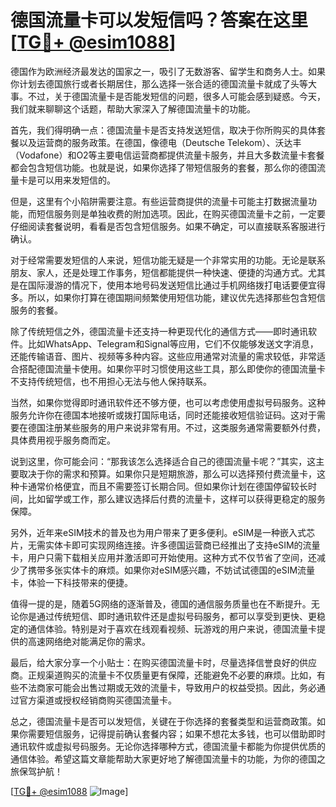 # 德国流量卡可以发短信吗？答案在这里[[TG💪+ @esim1088](https://t.me/s/esim1088)]

德国作为欧洲经济最发达的国家之一，吸引了无数游客、留学生和商务人士。如果你计划去德国旅行或者长期居住，那么选择一张合适的德国流量卡就成了头等大事。不过，关于德国流量卡是否能发短信的问题，很多人可能会感到疑惑。今天，我们就来聊聊这个话题，帮助大家深入了解德国流量卡的功能。

首先，我们得明确一点：德国流量卡是否支持发送短信，取决于你所购买的具体套餐以及运营商的服务政策。在德国，像德电（Deutsche Telekom）、沃达丰（Vodafone）和O2等主要电信运营商都提供流量卡服务，并且大多数流量卡套餐都会包含短信功能。也就是说，如果你选择了带短信服务的套餐，那么你的德国流量卡是可以用来发短信的。

但是，这里有个小陷阱需要注意。有些运营商提供的流量卡可能主打数据流量功能，而短信服务则是单独收费的附加选项。因此，在购买德国流量卡之前，一定要仔细阅读套餐说明，看看是否包含短信服务。如果不确定，可以直接联系客服进行确认。

对于经常需要发短信的人来说，短信功能无疑是一个非常实用的功能。无论是联系朋友、家人，还是处理工作事务，短信都能提供一种快速、便捷的沟通方式。尤其是在国际漫游的情况下，使用本地号码发送短信比通过手机网络拨打电话要便宜得多。所以，如果你打算在德国期间频繁使用短信功能，建议优先选择那些包含短信服务的套餐。

除了传统短信之外，德国流量卡还支持一种更现代化的通信方式——即时通讯软件。比如WhatsApp、Telegram和Signal等应用，它们不仅能够发送文字消息，还能传输语音、图片、视频等多种内容。这些应用通常对流量的需求较低，非常适合搭配德国流量卡使用。如果你平时习惯使用这些工具，那么即使你的德国流量卡不支持传统短信，也不用担心无法与他人保持联系。

当然，如果你觉得即时通讯软件还不够方便，也可以考虑使用虚拟号码服务。这种服务允许你在德国本地接听或拨打国际电话，同时还能接收短信验证码。这对于需要在德国注册某些服务的用户来说非常有用。不过，这类服务通常需要额外付费，具体费用视乎服务商而定。

说到这里，你可能会问：“那我该怎么选择适合自己的德国流量卡呢？”其实，这主要取决于你的需求和预算。如果你只是短期旅游，那么可以选择预付费流量卡，这种卡通常价格便宜，而且不需要签订长期合同。但如果你计划在德国停留较长时间，比如留学或工作，那么建议选择后付费的流量卡，这样可以获得更稳定的服务保障。

另外，近年来eSIM技术的普及也为用户带来了更多便利。eSIM是一种嵌入式芯片，无需实体卡即可实现网络连接。许多德国运营商已经推出了支持eSIM的流量卡，用户只需下载相关应用并激活即可开始使用。这种方式不仅节省了空间，还减少了携带多张实体卡的麻烦。如果你对eSIM感兴趣，不妨试试德国的eSIM流量卡，体验一下科技带来的便捷。

值得一提的是，随着5G网络的逐渐普及，德国的通信服务质量也在不断提升。无论你是通过传统短信、即时通讯软件还是虚拟号码服务，都可以享受到更快、更稳定的通信体验。特别是对于喜欢在线观看视频、玩游戏的用户来说，德国流量卡提供的高速网络绝对能满足你的需求。

最后，给大家分享一个小贴士：在购买德国流量卡时，尽量选择信誉良好的供应商。正规渠道购买的流量卡不仅质量更有保障，还能避免不必要的麻烦。比如，有些不法商家可能会出售过期或无效的流量卡，导致用户的权益受损。因此，务必通过官方渠道或授权经销商购买德国流量卡。

总之，德国流量卡是否可以发短信，关键在于你选择的套餐类型和运营商政策。如果你需要短信服务，记得提前确认套餐内容；如果不想花太多钱，也可以借助即时通讯软件或虚拟号码服务。无论你选择哪种方式，德国流量卡都能为你提供优质的通信体验。希望这篇文章能帮助大家更好地了解德国流量卡的功能，为你的德国之旅保驾护航！

[[TG💪+ @esim1088](https://t.me/s/esim1088) ![Image](https://i.postimg.cc/4NQfJmqS/Snipaste-2025-05-13-00-14-12.png)]